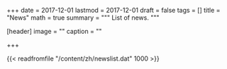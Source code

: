+++
date = 2017-12-01
lastmod = 2017-12-01
draft = false
tags = []
title = "News"
math = true
summary = """
List of news.
"""

[header]
image = ""
caption = ""

+++

{{< readfromfile "/content/zh/newslist.dat" 1000 >}} 